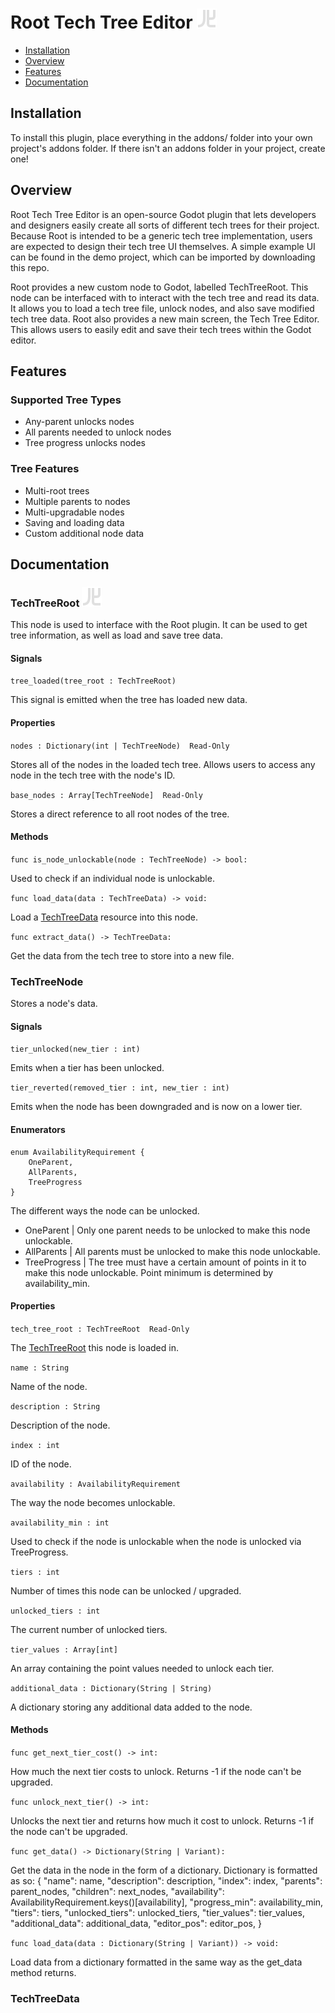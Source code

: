 # Root Tech Tree Editor ![Plugin logo](/addons/root-tech-tree-editor/assets/root_icon.svg)

- [Installation](#installation)
- [Overview](#overview)
- [Features](#features)
- [Documentation](#documentation)

## Installation
To install this plugin, place everything in the addons/ folder into your own project's addons folder. If there isn't an addons folder in your project, create one!

## Overview
Root Tech Tree Editor is an open-source Godot plugin that lets developers and designers easily create all sorts of different tech trees for their project. 
Because Root is intended to be a generic tech tree implementation, users are expected to design their tech tree UI themselves. A simple example UI can be found in the demo project, which can be imported by downloading this repo. 

Root provides a new custom node to Godot, labelled TechTreeRoot. This node can be interfaced with to interact with the tech tree and read its data. It allows you to load a tech tree file, unlock nodes, and also save modified tech tree data. 
Root also provides a new main screen, the Tech Tree Editor. This allows users to easily edit and save their tech trees within the Godot editor.

## Features

### Supported Tree Types
- Any-parent unlocks nodes
- All parents needed to unlock nodes
- Tree progress unlocks nodes

### Tree Features
- Multi-root trees
- Multiple parents to nodes
- Multi-upgradable nodes
- Saving and loading data
- Custom additional node data

## Documentation

### TechTreeRoot ![Plugin logo](/addons/root-tech-tree-editor/assets/root_icon.svg)
This node is used to interface with the Root plugin. It can be used to get tree information, as well as load and save tree data.

#### Signals

```tree_loaded(tree_root : TechTreeRoot)```

This signal is emitted when the tree has loaded new data.
#### Properties

```nodes : Dictionary(int | TechTreeNode)  Read-Only```

Stores all of the nodes in the loaded tech tree. Allows users to access any node in the tech tree with the node's ID. 

```base_nodes : Array[TechTreeNode]  Read-Only```

Stores a direct reference to all root nodes of the tree.

#### Methods

```func is_node_unlockable(node : TechTreeNode) -> bool:```

Used to check if an individual node is unlockable.

```func load_data(data : TechTreeData) -> void:```

Load a [TechTreeData](#techtreedata) resource into this node.

```func extract_data() -> TechTreeData:```

Get the data from the tech tree to store into a new file.

### TechTreeNode
Stores a node's data. 

#### Signals

```tier_unlocked(new_tier : int)```

Emits when a tier has been unlocked.

```tier_reverted(removed_tier : int, new_tier : int)```

Emits when the node has been downgraded and is now on a lower tier.

#### Enumerators

```
enum AvailabilityRequirement {
	OneParent,
	AllParents,
	TreeProgress
}
```

The different ways the node can be unlocked.
- OneParent | Only one parent needs to be unlocked to make this node unlockable.
- AllParents | All parents must be unlocked to make this node unlockable.
- TreeProgress | The tree must have a certain amount of points in it to make this node unlockable. Point minimum is determined by availability_min.

#### Properties

```tech_tree_root : TechTreeRoot  Read-Only```

The [TechTreeRoot](#techtreeroot) this node is loaded in.


```name : String```

Name of the node.

```description : String```

Description of the node.

```index : int```

ID of the node.

```availability : AvailabilityRequirement```

The way the node becomes unlockable.

```availability_min : int```

Used to check if the node is unlockable when the node is unlocked via TreeProgress.

```tiers : int```

Number of times this node can be unlocked / upgraded.

```unlocked_tiers : int```

The current number of unlocked tiers.

```tier_values : Array[int]```

An array containing the point values needed to unlock each tier.

```additional_data : Dictionary(String | String)```

A dictionary storing any additional data added to the node.

#### Methods

```func get_next_tier_cost() -> int:```

How much the next tier costs to unlock. Returns -1 if the node can't be upgraded.

```func unlock_next_tier() -> int:```

Unlocks the next tier and returns how much it cost to unlock. Returns -1 if the node can't be upgraded.

```func get_data() -> Dictionary(String | Variant):```

Get the data in the node in the form of a dictionary.
Dictionary is formatted as so:
{
	"name": name,
	"description": description,
	"index": index,
	"parents": parent_nodes,
	"children": next_nodes,
	"availability": AvailabilityRequirement.keys()[availability],
	"progress_min": availability_min,
	"tiers": tiers,
	"unlocked_tiers": unlocked_tiers,
	"tier_values": tier_values,
	"additional_data": additional_data,
  "editor_pos": editor_pos,
}

```func load_data(data : Dictionary(String | Variant)) -> void:```

Load data from a dictionary formatted in the same way as the get_data method returns.

### TechTreeData
